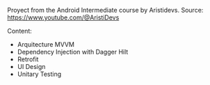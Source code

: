 Proyect from the Android Intermediate course by Aristidevs. Source: https://www.youtube.com/@AristiDevs

Content:
- Arquitecture MVVM
- Dependency Injection with Dagger Hilt
- Retrofit
- UI Design
- Unitary Testing
